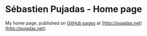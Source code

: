 # Sébastien Pujadas - Home page

My home page, published on [GitHub pages](https://pages.github.com/) at [http://pujadas.net](http://pujadas.net). 

